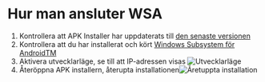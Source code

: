 # Hur man ansluter WSA
1. Kontrollera att APK Installer har uppdaterats till [den senaste versionen](https://www.microsoft.com/store/productId/9P2JFQ43FPPG "APK Installer")
2. Kontrollera att du har installerat och kört [Windows Subsystem för AndroidTM](https://www.microsoft.com/store/productId/9P3395VX91NR)
3. Aktivera utvecklarläge, se till att IP-adressen visas ![Utvecklarläge](https://raw.githubusercontent.com/Paving-Base/APK-Installer/screenshots/Documents/Tutorials/How%20To%20Connect%20WSA/Images/Snipaste_2022-10-02_19-02-09.png)
4. Återöppna APK installern, återupta installationen![Åretuppta installation](https://raw.githubusercontent.com/Paving-Base/APK-Installer/screenshots/Documents/Tutorials/How%20To%20Connect%20WSA/Images/Snipaste_2022-10-02_17-34-04.png)
